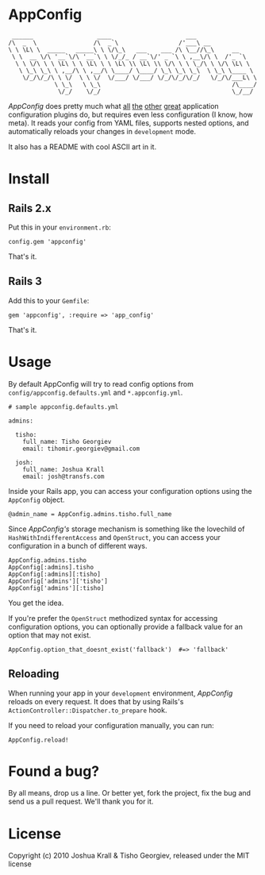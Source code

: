 AppConfig
=========


	 ______                  ____                     ___                 
	/\  _  \                /\  _`\                 /'___\ __             
	\ \ \L\ \  _____   _____\ \ \/\_\   ___    ___ /\ \__//\_\     __     
	 \ \  __ \/\ '__`\/\ '__`\ \ \/_/_ / __`\/' _ `\ \ ,__\/\ \  /'_ `\   
	  \ \ \/\ \ \ \L\ \ \ \L\ \ \ \L\ \\ \L\ \\ \/\ \ \ \_/\ \ \/\ \L\ \  
	   \ \_\ \_\ \ ,__/\ \ ,__/\ \____/ \____/ \_\ \_\ \_\  \ \_\ \____ \ 
	    \/_/\/_/\ \ \/  \ \ \/  \/___/ \/___/ \/_/\/_/\/_/   \/_/\/___L\ \
	             \ \_\   \ \_\                                     /\____/
	              \/_/    \/_/                                     \_/__/


*AppConfig* does pretty much what [all](http://github.com/cjbottaro/app_config) [the](http://github.com/stephencelis/app) [other](http://github.com/merbjedi/app_config) [great](http://github.com/oshuma/app_config) application configuration plugins do, but requires even less configuration (I know, how meta). It reads your config from YAML files, supports nested options, and automatically reloads your changes in `development` mode. 

It also has a README with cool ASCII art in it.

Install
=======

Rails 2.x
-------

Put this in your `environment.rb`:

	config.gem 'appconfig'
	
That's it.

Rails 3
-------

Add this to your `Gemfile`:

	gem 'appconfig', :require => 'app_config'

That's it.

Usage
=======

By default AppConfig will try to read config options from `config/appconfig.defaults.yml` and `*.appconfig.yml`.

	# sample appconfig.defaults.yml
	
	admins:

	  tisho: 
	    full_name: Tisho Georgiev
	    email: tihomir.georgiev@gmail.com

	  josh:
	    full_name: Joshua Krall
	    email: josh@transfs.com

Inside your Rails app, you can access your configuration options using the `AppConfig` object.

	@admin_name = AppConfig.admins.tisho.full_name

Since *AppConfig's* storage mechanism is something like the lovechild of `HashWithIndifferentAccess` and `OpenStruct`, you can access your configuration in a bunch of different ways.

	AppConfig.admins.tisho
	AppConfig[:admins].tisho
	AppConfig[:admins][:tisho]
	AppConfig['admins']['tisho']
	AppConfig['admins'][:tisho]

You get the idea.

If you're prefer the `OpenStruct` methodized syntax for accessing configuration options, you can optionally provide a fallback value for an option that may not exist.

	AppConfig.option_that_doesnt_exist('fallback') 	#=> 'fallback'

Reloading
-------

When running your app in your `development` environment, *AppConfig* reloads on every request. It does that by using Rails's `ActionController::Dispatcher.to_prepare` hook.

If you need to reload your configuration manually, you can run:

	AppConfig.reload!

Found a bug?
=======

By all means, drop us a line. Or better yet, fork the project, fix the bug and send us a pull request. We'll thank you for it.

License
=======

Copyright (c) 2010 Joshua Krall & Tisho Georgiev, released under the MIT license
